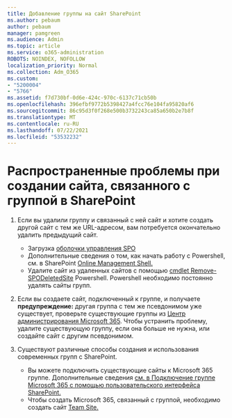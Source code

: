 ```yaml
---
title: Добавление группы на сайт SharePoint
ms.author: pebaum
author: pebaum
manager: pamgreen
ms.audience: Admin
ms.topic: article
ms.service: o365-administration
ROBOTS: NOINDEX, NOFOLLOW
localization_priority: Normal
ms.collection: Adm_O365
ms.custom:
- "5200004"
- "5766"
ms.assetid: f7d730bf-0d6e-424c-970c-6137c71cb50b
ms.openlocfilehash: 396efbf9772b5398427a4fcc76e104fa95820af6
ms.sourcegitcommit: 86c95d3f0f268e500b3732243ca85a650b2e7b8f
ms.translationtype: MT
ms.contentlocale: ru-RU
ms.lasthandoff: 07/22/2021
ms.locfileid: "53532232"
---
```

# <a name="common-issues-when-creating-a-group-connected-site-in-sharepoint"></a>Распространенные проблемы при создании сайта, связанного с группой в SharePoint

1. Если вы удалили группу и связанный с ней сайт и хотите создать другой сайт с тем же URL-адресом, вам потребуется окончательно удалить предыдущий сайт.

   - Загрузка [оболочки управления SPO](https://support.office.com/article/introduction-to-the-sharepoint-online-management-shell-c16941c3-19b4-4710-8056-34c034493429)
   - Дополнительные сведения о том, как начать работу с Powershell, см. в SharePoint [Online Management Shell.](/powershell/module/sharepoint-online/remove-sposite)
   - Удалите сайт из удаленных сайтов с помощью [cmdlet Remove-SPODeletedSite](/powershell/module/sharepoint-online/remove-sposite?view=sharepoint-ps) Powershell. Powershell необходимо постоянно удалять сайты групп.

1. Если вы создаете сайт, подключенный к группе, и получаете **предупреждение:** другая группа с тем же псевдонимом уже существует, проверьте существующие группы из [Центр администрирования Microsoft 365](https://admin.microsoft.com/AdminPortal/Home#/groups). Чтобы устранить проблему, удалите существующую группу, если она больше не нужна, или создайте сайт с другим псевдонимом.

1. Существуют различные способы создания и использования современных групп с SharePoint.

   - Вы можете подключить существующие сайты к Microsoft 365 группе. Дополнительные сведения [см. в Подключение группе Microsoft 365 с помощью пользовательского интерфейса SharePoint.](/sharepoint/dev/transform/modernize-connect-to-office365-group#connect-an-office-365-group-using-the-sharepoint-user-interface)
   - Чтобы создать Microsoft 365, связанный с группой, необходимо создать сайт [Team Site.](https://admin.microsoft.com/sharepoint)
